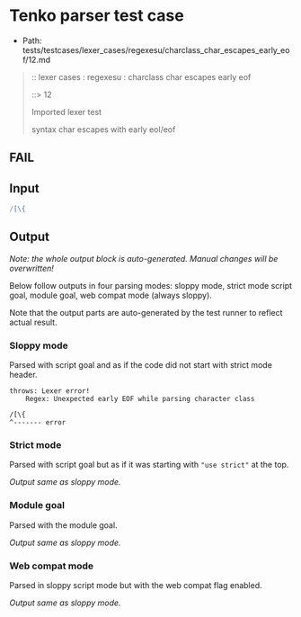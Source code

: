 # Tenko parser test case

- Path: tests/testcases/lexer_cases/regexesu/charclass_char_escapes_early_eof/12.md

> :: lexer cases : regexesu : charclass char escapes early eof
>
> ::> 12
>
> Imported lexer test
>
> syntax char escapes with early eol/eof

## FAIL

## Input

`````js
/[\{
`````

## Output

_Note: the whole output block is auto-generated. Manual changes will be overwritten!_

Below follow outputs in four parsing modes: sloppy mode, strict mode script goal, module goal, web compat mode (always sloppy).

Note that the output parts are auto-generated by the test runner to reflect actual result.

### Sloppy mode

Parsed with script goal and as if the code did not start with strict mode header.

`````
throws: Lexer error!
    Regex: Unexpected early EOF while parsing character class

/[\{
^------- error
`````

### Strict mode

Parsed with script goal but as if it was starting with `"use strict"` at the top.

_Output same as sloppy mode._

### Module goal

Parsed with the module goal.

_Output same as sloppy mode._

### Web compat mode

Parsed in sloppy script mode but with the web compat flag enabled.

_Output same as sloppy mode._
